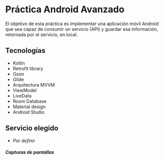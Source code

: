 # Práctica Android Avanzado

El objetivo de esta práctica es implementar una aplicación móvil Android que sea capaz de consumir un servicio (API) y guardar esa información, retornada por el servicio, en local.

## Tecnologías

- Kotlin
- Retrofit library
- Gson
- Glide
- Arquitectura MVVM
- ViewModel
- LiveData
- Room Database
- Material design
- Android Studio

## Servicio elegido

- _Por definir_

##### Capturas de pantallas
